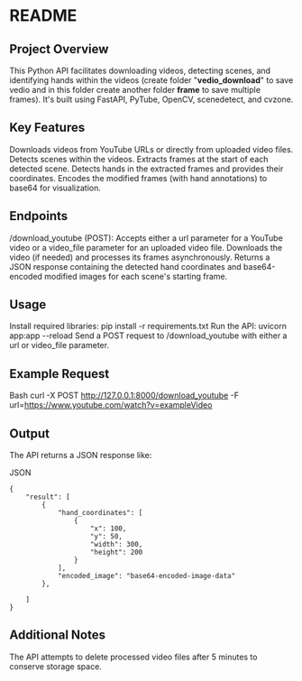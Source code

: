 # README

## Project Overview

This Python API facilitates downloading videos, detecting scenes, and identifying hands within the videos (create folder "**vedio_download**" to save vedio and in this folder create another folder **frame** to save multiple frames). It's built using FastAPI, PyTube, OpenCV, scenedetect, and cvzone.

## Key Features

Downloads videos from YouTube URLs or directly from uploaded video files.
Detects scenes within the videos.
Extracts frames at the start of each detected scene.
Detects hands in the extracted frames and provides their coordinates.
Encodes the modified frames (with hand annotations) to base64 for visualization.
## Endpoints

/download_youtube (POST):
Accepts either a url parameter for a YouTube video or a video_file parameter for an uploaded video file.
Downloads the video (if needed) and processes its frames asynchronously.
Returns a JSON response containing the detected hand coordinates and base64-encoded modified images for each scene's starting frame.
## Usage

Install required libraries: pip install -r requirements.txt
Run the API: uvicorn app:app --reload
Send a POST request to /download_youtube with either a url or video_file parameter.
## Example Request

Bash
curl -X POST http://127.0.0.1:8000/download_youtube -F url=https://www.youtube.com/watch?v=exampleVideo

## Output

The API returns a JSON response like:

JSON
```
{
    "result": [
        {
            "hand_coordinates": [
                {
                    "x": 100,
                    "y": 50,
                    "width": 300,
                    "height": 200
                }
            ],
            "encoded_image": "base64-encoded-image-data"
        },
        
    ]
}
```

## Additional Notes

The API attempts to delete processed video files after 5 minutes to conserve storage space.
